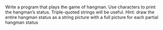 Write a program that plays the game of hangman. 
Use characters to print the hangman’s
status. Triple-quoted strings will be useful. 
Hint: draw the entire hangman status as a
string picture with a full picture for each partial hangman status
